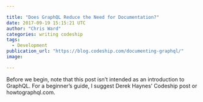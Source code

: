 ```yaml
---

title: "Does GraphQL Reduce the Need for Documentation?"
date: 2017-09-19 15:15:21 UTC
author: "Chris Ward"
categories: writing codeship
tags:
  - Development
publication_url: "https://blog.codeship.com/documenting-graphql/"
image:

---
```

Before we begin, note that this post isn’t intended as an introduction to GraphQL. For a beginner’s guide, I suggest Derek Haynes’ Codeship post or howtographql.com.

